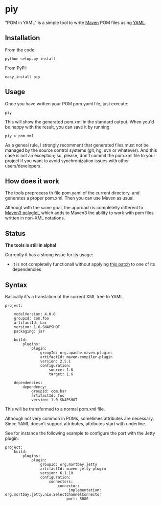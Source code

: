 # piy


"POM in YAML" is a simple tool to write [Maven](http://maven.apache.org) POM files using [YAML](http://www.yaml.org/).

## Installation

From the code:

    python setup.py install

From PyPI:

    easy_install piy

## Usage

Once you have written your POM pom.yaml file, just execute:

    piy

This will show the generated pom.xml in the standard output. When you'd be happy with the result, you can save it by running:

    piy > pom.xml

As a geneal rule, I strongly recomment that generated files must not be managed by the source control systems (git, hg, svn or whatever). And this case is not an exception; so, please, don't commit the pom.xml file to your project if you want to avoid synchronization issues with other users/developers.

## How does it work

The tools preprocess th file pom.yaml of the current directory, and generates a proper pom.xml. Then you can use Maven as usual.

Althougt with the same goal, the approach is completelly different to [Maven3 polyglot](http://polyglot.sonatype.org/), which adds to Maven3 the ability to work with pom files written in non-XML notations. 

## Status

**The tools is still in alpha!**

Currently it has a strong issue for its usage:

 * It is not completelly functionall without applying [this patch](http://www.yaml.org/) to one of its dependencies

## Syntax

Basically it's a translation of the current XML tree to YAML.

    project:

        modelVersion: 4.0.0
        groupId: com.foo
        artifactId: bar
        version: 1.0-SNAPSHOT
        packaging: jar

        build:
            plugins:
                plugin:
                    groupId: org.apache.maven.plugins
                    artifactId: maven-compiler-plugin
                    version: 2.5.1                
                    configuration:
                        source: 1.6
                        target: 1.6

        dependencies:
            dependency:
                groupId: com.bar
                artifactId: foo
                version: 1.0-SNAPSHOT

This will be transformed to a normal pom.xml file.

Although not very common in POMs, sometimes attributes are necessary. Since YAML doesn't support attributes, attributes start with underline.

See for instance the following example to configure the port with the Jetty plugin:

    project:
        build:
            plugins:
                plugin:
                    groupId: org.mortbay.jetty
                    artifactId: maven-jetty-plugin
                    version: 6.1.10
                    configuration:
                        connectors:
                            connector:
                                _implementation: org.mortbay.jetty.nio.SelectChannelConnector
                                port: 8080

